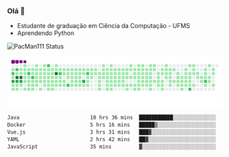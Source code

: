 ### Olá 👋

- Estudante de graduação em Ciência da Computação - UFMS
- Aprendendo Python

![PacMan111 Status](https://github-readme-stats.vercel.app/api?username=pacman111&show_icons=true&theme=gruvbox)
<!--[![Top Linguagens](https://github-readme-stats.vercel.app/api/top-langs/?username=pacman111&layout=compact)](https://github.com/anuraghazra/github-readme-stats) 
-->

![snake gif](https://github.com/PacMan111/PacMan111/blob/output/github-contribution-grid-snake.gif)

<!--START_SECTION:waka-->

```txt
Java                       10 hrs 36 mins  ███████████░░░░░░░░░░░░░░   43.76 %
Docker                     5 hrs 16 mins   █████▒░░░░░░░░░░░░░░░░░░░   21.76 %
Vue.js                     3 hrs 31 mins   ███▓░░░░░░░░░░░░░░░░░░░░░   14.54 %
YAML                       2 hrs 42 mins   ██▓░░░░░░░░░░░░░░░░░░░░░░   11.19 %
JavaScript                 35 mins         ▓░░░░░░░░░░░░░░░░░░░░░░░░   02.45 %
```

<!--END_SECTION:waka-->
